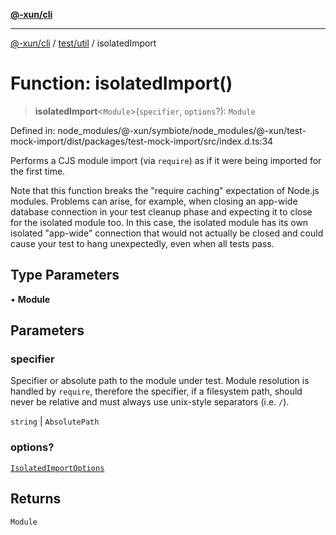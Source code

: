 [**@-xun/cli**](../../../README.md)

***

[@-xun/cli](../../../README.md) / [test/util](../README.md) / isolatedImport

# Function: isolatedImport()

> **isolatedImport**\<`Module`\>(`specifier`, `options`?): `Module`

Defined in: node\_modules/@-xun/symbiote/node\_modules/@-xun/test-mock-import/dist/packages/test-mock-import/src/index.d.ts:34

Performs a CJS module import (via `require`) as if it were being imported for
the first time.

Note that this function breaks the "require caching" expectation of Node.js
modules. Problems can arise, for example, when closing an app-wide database
connection in your test cleanup phase and expecting it to close for the
isolated module too. In this case, the isolated module has its own isolated
"app-wide" connection that would not actually be closed and could cause your
test to hang unexpectedly, even when all tests pass.

## Type Parameters

• **Module**

## Parameters

### specifier

Specifier or absolute path to the module under test. Module resolution is
handled by `require`, therefore the specifier, if a filesystem path, should
never be relative and must always use unix-style separators (i.e. `/`).

`string` | `AbsolutePath`

### options?

[`IsolatedImportOptions`](../type-aliases/IsolatedImportOptions.md)

## Returns

`Module`
